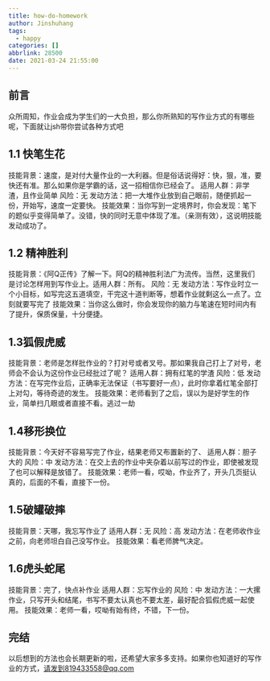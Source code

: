 ```yaml
---
title: how-do-homework
author: Jinshuhang
tags:
  - happy
categories: []
abbrlink: 28500
date: 2021-03-24 21:55:00
---
```

## 前言
众所周知，作业会成为学生们的一大负担，那么你所熟知的写作业方式的有哪些呢，下面就让jsh带你尝试各种方式吧


<!-- more -->


## 1.1 快笔生花
技能背景：速度，是对付大量作业的一大利器。但是俗话说得好：快，狠，准，要快还有准。那么如果你是学霸的话，这一招相信你已经会了。
适用人群：非学渣，且作业简单
风险：无
发动方法：把一大堆作业放到自己眼前，随便抓起一份，开始写，速度一定要快。
技能效果：当你写到一定境界时，你会发现：笔下的题似乎变得简单了。没错，快的同时无意中体现了准。（亲测有效），这说明技能发动成功了。

## 1.2 精神胜利
技能背景：《阿Q正传》了解一下。阿Q的精神胜利法广为流传。当然，这里我们是讨论怎样用到写作业上。适用人群：所有。
风险：无
发动方法：写作业时立一个小目标，如写完这五道填空，干完这十道判断等，想着作业就剩这么一点了。立刻就要写完了
技能效果：当你这么做时，你会发现你的脑力与笔速在短时间内有了提升，保质保量，十分便捷。

## 1.3狐假虎威
技能背景：老师是怎样批作业的？打对号或者叉号。那如果我自己打上了对号，老师会不会认为这份作业已经批过了呢？
适用人群：拥有红笔的学渣
风险：低
发动方法：在写完作业后，正确率无法保证（书写要好一点），此时你拿着红笔全部打上对勾，等待奇迹的发生。
技能效果：老师看到了之后，误以为是好学生的作业，简单扫几眼或者直接不看。逃过一劫

## 1.4移形换位
技能背景：今天好不容易写完了作业，结果老师又布置新的了、
适用人群：胆子大的
风险：中
发动方法：在交上去的作业中夹杂着以前写过的作业，即使被发现了也可以解释是放错了。
技能效果：老师一看，哎呦，作业齐了，开头几页挺认真的，后面的不看，直接下一份。

## 1.5破罐破摔
技能背景：天哪，我忘写作业了
适用人群：无
风险：高
发动方法：在老师收作业之前，向老师坦白自己没写作业。
技能效果：看老师脾气决定。

## 1.6虎头蛇尾
技能背景：完了，快点补作业
适用人群：忘写作业的
风险：中
发动方法：一大摞作业，只写开头和结尾，书写不要太认真也不要太差，最好配合狐假虎威一起使用。
技能效果：老师一看，哎呦有始有终，不错，下一份。

## 完结
以后想到的方法也会长期更新的啦，还希望大家多多支持。如果你也知道好的写作业的方式，请发到819433558@qq.com